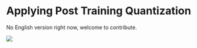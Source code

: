 ﻿# Applying Post Training Quantization

No English version right now, welcome to contribute.

<a href="https://gitee.com/mindspore/docs/blob/r1.2/tutorials/training/source_en/advanced_use/apply_post_training_quantization.md" target="_blank"><img src="../_static/logo_source.png"></a>
